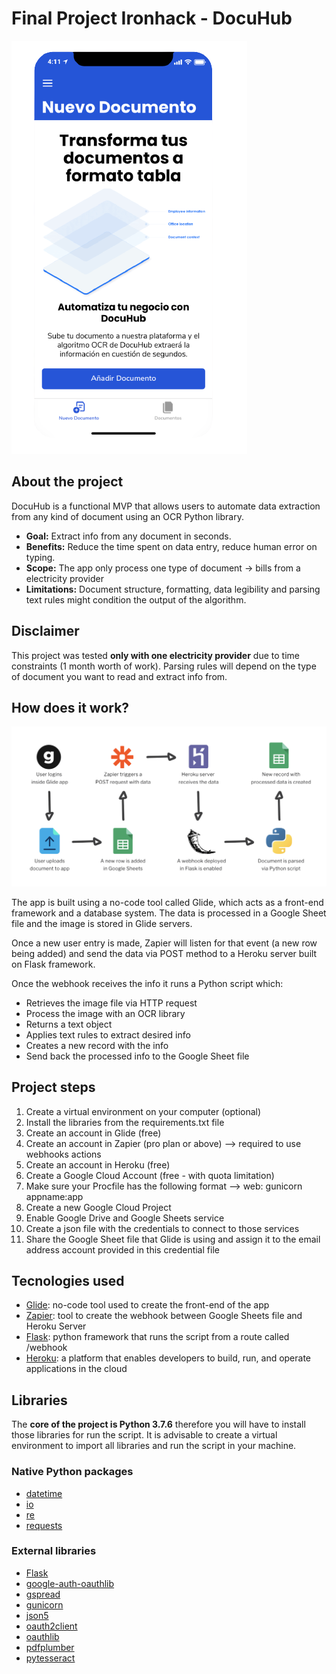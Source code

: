 # Final Project Ironhack - DocuHub

![DocuHub App](https://github.com/JavierVinas/final-project-docuhub/blob/main/images/Docuhub_HomeScreen.png)

## About the project

DocuHub is a functional MVP that allows users to automate data extraction from any kind of document using an OCR Python library. 

- **Goal:** Extract info from any document in seconds.
- **Benefits:** Reduce the time spent on data entry, reduce human error on typing.
- **Scope:** The app only process one type of document -> bills from a electricity provider
- **Limitations:** Document structure, formatting, data legibility and parsing text rules might condition the output of the algorithm. 

## Disclaimer

This project was tested **only with one electricity provider** due to time constraints (1 month worth of work). Parsing rules will depend on the type of document you want to read and extract info from. 

## How does it work?

![Flow Diagram](https://github.com/JavierVinas/final-project-docuhub/blob/main/images/Project-flow-diagram.png)

The app is built using a no-code tool called Glide, which acts as a front-end framework and a database system. The data is processed in a Google Sheet file and the image is stored in Glide servers. 

Once a new user entry is made, Zapier will listen for that event (a new row being added) and send the data via POST method to a Heroku server built on Flask framework. 

Once the webhook receives the info it runs a Python script which:

- Retrieves the image file via HTTP request
- Process the image with an OCR library
- Returns a text object
- Applies text rules to extract desired info
- Creates a new record with the info
- Send back the processed info to the Google Sheet file

## Project steps

1) Create a virtual environment on your computer (optional)
2) Install the libraries from the requirements.txt file
3) Create an account in Glide (free)
4) Create an account in Zapier (pro plan or above) --> required to use webhooks actions
5) Create an account in Heroku (free)
6) Create a Google Cloud Account (free - with quota limitation)
7) Make sure your Procfile has the following format --> web: gunicorn appname:app
8) Create a new Google Cloud Project
9) Enable Google Drive and Google Sheets service
10) Create a json file with the credentials to connect to those services
11) Share the Google Sheet file that Glide is using and assign it to the email address account provided in this credential file

## Tecnologies used

- [Glide](https://www.glideapps.com/): no-code tool used to create the front-end of the app
- [Zapier](https://zapier.com/): tool to create the webhook between Google Sheets file and Heroku Server
- [Flask](https://flask.palletsprojects.com/en/1.1.x/): python framework that runs the script from a route called /webhook
- [Heroku](https://www.heroku.com/): a platform that enables developers to build, run, and operate applications in the cloud

## Libraries
The **core of the project is Python 3.7.6** therefore you will have to install those libraries for run the script. It is advisable to create a virtual environment to import all libraries and run the script in your machine. 

### Native Python packages
- [datetime](https://docs.python.org/2/library/datetime.html)
- [io](https://docs.python.org/3/library/io.html)
- [re](https://docs.python.org/3/library/re.html)
- [requests](https://requests.readthedocs.io/en/master/)

### External libraries
- [Flask](https://flask.palletsprojects.com/en/1.1.x/)
- [google-auth-oauthlib](https://pypi.org/project/google-auth-oauthlib/)
- [gspread](https://gspread.readthedocs.io/en/latest/)
- [gunicorn](https://docs.gunicorn.org/en/stable/install.html)
- [json5](https://pypi.org/project/json5/)
- [oauth2client](https://github.com/googleapis/google-api-python-client)
- [oauthlib](https://oauthlib.readthedocs.io/en/latest/)
- [pdfplumber](https://pypi.org/project/pdfplumber/)
- [pytesseract](https://pypi.org/project/pytesseract/)
